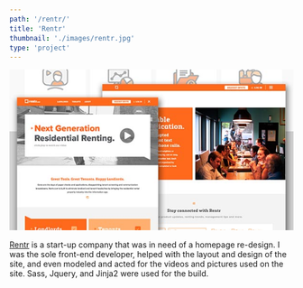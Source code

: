 ```yaml
---
path: '/rentr/'
title: 'Rentr'
thumbnail: './images/rentr.jpg'
type: 'project'
---
```


![Rentr](./images/rentr.jpg)

[Rentr](http://www.rentr.com) is a start-up company that was in need of a homepage re-design. I was the sole front-end developer, helped with the layout and design of the site, and even modeled and acted for the videos and pictures used on the site. Sass, Jquery, and Jinja2 were used for the build.